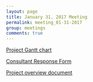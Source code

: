 ```yaml
---
layout: page
title: January 31, 2017 Meeting
permalink: meeting_01-31-2017
group: meetings
comments: true
---
```




<a href="{{ site.baseurl }}/assets/downloads/20161205_Benchmarking_Gantt.pdf"> Project Gantt chart</a>

<a href="{{ site.baseurl }}/assets/downloads/WP3_Benchmark_Consultant_Response_Form.xlsx"> Consultant Response Form</a>

<a href="{{ site.baseurl }}/assets/downloads/WP3 Benchmark Project_v2.pdf"> Project overview document</a>
